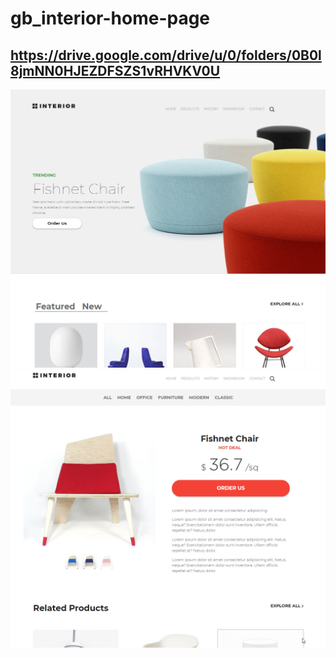 # gb_interior-home-page
## https://drive.google.com/drive/u/0/folders/0B0l8jmNN0HJEZDFSZS1vRHVKV0U

![demo](demo.png)
![demo](demo1.png)
